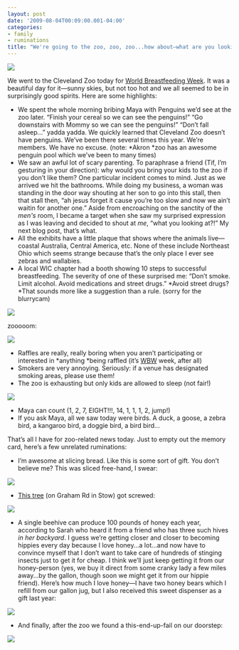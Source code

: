 ```yaml
---
layout: post
date: '2009-08-04T00:09:00.001-04:00'
categories:
- family
- ruminations
title: "We're going to the zoo, zoo, zoo...how about—what are you looking at?!"
---
```


![](/assets/2009/zoo-1.jpg)

We went to the Cleveland Zoo today for [World Breastfeeding Week](http://worldbreastfeedingweek.org/). It was a beautiful day for it—sunny skies, but not too hot and we all seemed to be in surprisingly good spirits. Here are some highlights: 

* We spent the whole morning bribing Maya with Penguins we’d see at the zoo later. “Finish your cereal so we can see the penguins!” “Go downstairs with Mommy so we can see the penguins!” “Don’t fall asleep...” yadda yadda. We quickly learned that Cleveland Zoo doesn’t have penguins. We’ve been there several times this year. We’re members. We have no excuse. (note: *Akron *zoo has an awesome penguin pool which we’ve been to many times) 
* We saw an awful lot of scary parenting. To paraphrase a friend (Tif, I’m gesturing in your direction): why would you bring your kids to the zoo if you don’t like them? One particular incident comes to mind. Just as we arrived we hit the bathrooms. While doing my business, a woman was standing in the door way shouting at her son to go into this stall, then that stall then, “ah jesus forget it cause you’re too slow and now we ain’t waitin for another one.” Aside from encroaching on the sanctity of the *men's* room, I became a target when she saw my surprised expression as I was leaving and decided to shout at *me*, “what you looking at?!” My next blog post, that’s what. 
* All the exhibits have a little plaque that shows where the animals live—coastal Australia, Central America, etc. None of these include Northeast Ohio which seems strange because that’s the only place I ever see zebras and wallabies. 
* A local WIC chapter had a booth showing 10 steps to successful breastfeeding. The severity of one of these surprised me: “Don’t smoke. Limit alcohol. Avoid medications and street drugs.” *Avoid street drugs? *That sounds more like a suggestion than a rule. (sorry for the blurrycam)  


![](/assets/2009/zoo-2.jpg)  

zooooom:

![](/assets/2009/zoo-3.jpg)  

* Raffles are really, really boring when you aren’t participating or interested in *anything *being raffled (it’s [WBW](http://worldbreastfeedingweek.org/) week, after all) 
* Smokers are very annoying. Seriously: if a venue has designated smoking areas, please use them! 
* The zoo is exhausting but only kids are allowed to sleep (not fair!)  


![](/assets/2009/zoo-4.jpg)  

* Maya can count (1, 2, 7, EIGHT!!!, 14, 1, 1, 1, 2, jump!) 
* If you ask Maya, all we saw today were birds. A duck, a goose, a zebra bird, a kangaroo bird, a doggie bird, a bird bird...  

That’s all I have for zoo-related news today. Just to empty out the memory card, here’s a few unrelated ruminations: 

* I’m awesome at slicing bread. Like this is some sort of gift. You don’t believe me? This was sliced free-hand, I swear:  


![](/assets/2009/bread-slices.jpg)  

* [This tree](http://maps.google.com/maps?f=q&source=s_q&hl=en&geocode=&q=&gl=us&ie=UTF8&ll=41.166306,-81.395806&spn=0,359.989067&t=h&z=17&layer=c&cbll=41.166309,-81.395928&panoid=8T8JJUBAggRZ738GKR5hZQ&cbp=12,66.99,,0,-11.52) (on Graham Rd in Stow) got screwed:  

![](/assets/2009/unfortunate-tree.jpg)

* A single beehive can produce 100 pounds of honey each year, according to Sarah who heard it from a friend who has three such hives *in her backyard*. I guess we’re getting closer and closer to becoming hippies every day because I love honey...a lot...and now have to convince myself that I don’t want to take care of hundreds of stinging insects just to get it for cheap. I think we’ll just keep getting it from our honey-person (yes, we buy it direct from some cranky lady a few miles away...by the gallon, though soon we might get it from our hippie friend). Here’s how much I love honey—I have two honey bears which I refill from our gallon jug, but I also received this sweet dispenser as a gift last year:  


![](/assets/2009/hive.jpg)  

* And finally, after the zoo we found a this-end-up-fail on our doorstep:  

![](/assets/2009/my-ups-are-up-here.jpg)